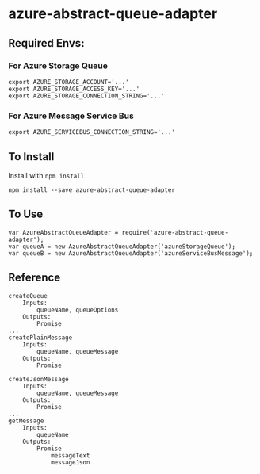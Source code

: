 # azure-abstract-queue-adapter

## Required Envs:
### For Azure Storage Queue
```
export AZURE_STORAGE_ACCOUNT='...'
export AZURE_STORAGE_ACCESS_KEY='...'
export AZURE_STORAGE_CONNECTION_STRING='...'
```

### For Azure Message Service Bus
```
export AZURE_SERVICEBUS_CONNECTION_STRING='...'
```



## To Install
Install with `npm install`
```
npm install --save azure-abstract-queue-adapter
```

## To Use
```
var AzureAbstractQueueAdapter = require('azure-abstract-queue-adapter');
var queueA = new AzureAbstractQueueAdapter('azureStorageQueue');
var queueB = new AzureAbstractQueueAdapter('azureServiceBusMessage');
```


## Reference
```
createQueue
    Inputs:
        queueName, queueOptions
    Outputs:
        Promise
...
createPlainMessage
    Inputs:
        queueName, queueMessage
    Outputs:
        Promise

createJsonMessage
    Inputs:
        queueName, queueMessage
    Outputs:
        Promise
...
getMessage
    Inputs:
        queueName
    Outputs:
        Promise
            messageText
            messageJson
```
